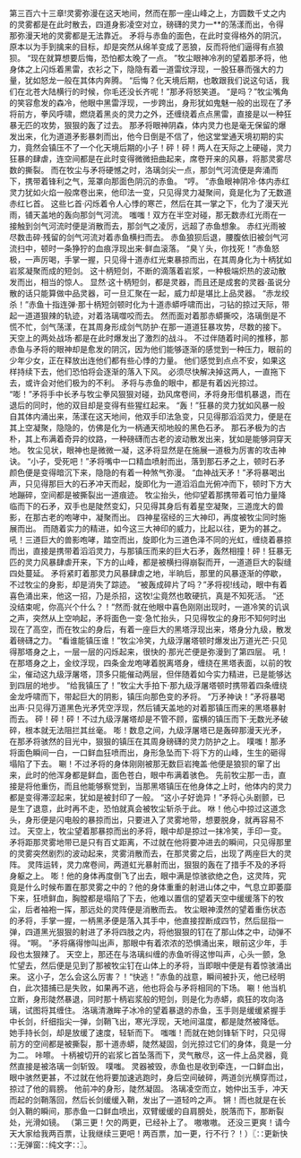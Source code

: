 第三百六十三章!灵雾弥漫在这天地间，然而在那一座山峰之上，方圆数千丈之内的灵雾都是在此时散去，四道身影凌空对立，磅礴的灵力一**的荡漾而出，令得那弥漫天地的灵雾都是无法靠近。
矛将与赤鱼的面色，在此时变得格外的阴沉，原本以为手到擒来的目标，却是突然从绵羊变成了恶狼，反而将他们逼得有点狼狈。
“现在就算想要后悔，恐怕都太晚了一点。
”牧尘眼神冷冽的望着那矛将，他身体之上闪烁着黑雷，衣衫之下，隐隐有着一道雷纹浮现，一股狂暴而强大的力量，犹如怒龙一般在其体内奔腾。
“后悔？化天境后期，也敢跟我们说这句话，我们在北苍大陆横行的时候，你毛还没长齐呢！”那矛将怒笑道。
“是吗？”牧尘嘴角的笑容愈发的森冷，他眼中黑雷浮现，一步跨出，身形犹如鬼魅一般的出现在了矛将前方，拳风呼啸，燃烧着黑炎的灵力之外，还缠绕着点点黑雷，直接是以一种狂暴无匹的攻势，狠狠的轰了过去。
那矛将眼神阴森，体内灵力也是毫无保留的爆发出来，化为道道矛影暴刺而出，他今日倒是不信了，他这堂堂通天境初期的实力，竟然会镇压不了一个化天境后期的小子！砰！砰！两人在天际之上硬碰，灵力狂暴的肆虐，连空间都是在此时变得微微扭曲起来，席卷开来的风暴，将那灵雾尽数的撕裂。
而在牧尘与矛将硬憾之时，洛璃剑尖一点，那剑气河流便是奔涌而下，携带着锋利之气，笼罩向那面色阴沉的赤鱼。
“哼。
”赤鱼眼神阴冷·体内赤红灵力犹如火焰一般席卷出来，他印法一变，只见得灵力凝聚间，竟是化为了无数道赤红匕首。
这些匕首·闪烁着令人心悸的寒芒，然后在其一掌之下，化为了漫天光雨，铺天盖地的轰向那剑气河流。
嗤嗤！双方在半空对碰，那无数赤红光雨在一接触到剑气河流时便是消散而去，那剑气之凌厉，远超了赤鱼想象。
赤红光雨被尽数击碎·残留的剑气河流对着赤鱼横扫而去。
赤鱼狼狈后退，腰腹依旧被剑气河流扫中，顿时一条狰狞的血痕浮现出来·鲜血滚落。
“臭丫头，你找死！”赤鱼怒极，一声厉喝，手掌一握，只见得十道赤红光束暴掠而出，在其周身化为十柄犹如岩浆凝聚而成的短剑。
这十柄短剑，不断的滴落着岩浆，一种极端炽热的波动散发而出，相当的惊人。
显然·这十柄短剑，都是灵器，而且还是成套的灵器·虽说分散的话只能算做中品灵器，可一旦汇聚在一起，威力却是堪比上品灵器。
“赤龙绞杀！”赤鱼十指连弹·那十柄短剑顿时化为十道赤蟒呼啸而出，刁钻的掠过天际，带起一道道狠辣的轨迹，对着洛璃噬咬而去。
然而面对着那赤蟒撕咬，洛璃倒是不慌不忙，剑气荡漾，在其周身形成剑气防护·在那一道道狂暴攻势，尽数的接下。
天空上的两处战场·都是在此时爆发出了激烈的战斗。
不过伴随着时间的推移，那赤鱼与矛将的眼神却是愈发的阴沉，因为他们能够逐渐的感觉到一种压力，眼前的少年少女，正在释放出连他们都有些心悸的力量。
他们感觉到点点不安，如果这样持续下去，他们恐怕将会逐渐的落入下风。
必须尽快解决掉这两人，一直拖下去，或许会对他们极为的不利。
矛将与赤鱼的眼中，都是有着凶光掠过。
“嘭！”矛将手中长矛与牧尘拳风狠狠对碰，劲风席卷间，矛将身形借机暴退，而在退后的同时，他的双目却是变得有些猩红起来。
“轰！”狂暴的灵力犹如风暴一般自其体内涌出来，荡漾在这天地间，他双手印法急变，只见得那滔滔灵力，便是在其上空凝聚，隐隐的，仿佛是化为一柄通天彻地般的黑色石矛。
那石矛极为的古朴，其上布满着奇异的纹路，一种磅礴而古老的波动散发出来，犹如是能够洞穿天地。
牧尘见状，眼神也是微微一凝，这矛将显然是在施展一道极为厉害的攻击神诀。
“小子，受死吧！”矛将嘴中一口精血喷射而出，落到那石矛之上，顿时石矛颜色便是变得暗沉下来，隐隐的有着一种煞气弥漫。
“血神战天矛！”矛将暴喝出声，只见得那巨大的石矛冲天而起，旋即化为一道滔滔血光俯冲而下，顿时下方大地蹦碎，空间都是被撕裂出一道痕迹。
牧尘抬头，他仰望着那携带着可怕力量降临而下的石矛，双手也是陡然变幻，只见得其身后有着星空凝聚，三道庞大的兽影，在那古老的咆哮中，凝聚而出。
四神星宿经的三大神印，再度被牧尘同时施展而出。
而随着实力的精进，如今这三大神印的威力，比起以往，更为的甚之。
吼！三道巨大的兽影咆哮，踏空而出，旋即化为三道色泽不同的光虹，缠绕着暴掠而出，直接是携带着滔滔灵力，与那镇压而来的巨大石矛，轰然相撞！砰！狂暴无匹的灵力风暴肆虐开来，下方的山峰，都是被横扫得崩裂而开，一道道巨大的裂缝四处蔓延。
矛将紧盯着那灵力风暴肆虐之地，半晌后，那里的风暴逐渐的停歇，不过牧尘的身影，却是消失了踪迹。
“被轰成碎片了吗？”矛将视!线动，眼中有着喜色涌出来，他这一招，乃是杀招，这牧!尘竟然也敢硬抗，真是不知死活。
“还没结束呢，你高兴个什么？！”然而·就在他眼中喜色刚刚出现时，一道冷笑的讥讽之声，突然从上空响起，矛将面色一变·急忙抬头，只见得牧尘的身形不知何时出现在了高空，而在牧尘的身后，有着一座巨大的黑塔浮现出来，塔身分九级，散发着磅礴之力。
“看谁能镇压谁！”牧尘冷笑，九级浮屠塔顿时爆发出万道光芒·只见得那塔身之上，一层一层的闪烁起来，很快的·那光芒便是弥漫到了第四层。
吼！在那塔身之上，金纹浮现，四条金龙咆哮着脱离塔身，缠绕在黑塔表面，以前的牧尘，催动这九级浮屠塔，顶多只能催动两层，但伴随着如今实力精进，已是能够达到四层的地步。
“给我镇压了！”牧尘大手拍下·那九级浮屠塔顿时携带着四条缠绕金龙呼啸而下，带起巨大的阴影，镇压向那色变的矛将。
“万矛神诀！”矛将暴喝出声·只见得万道黑色光矛凭空浮现，然后铺天盖地的对着那镇压而来的黑塔暴射而去。
砰！砰！砰！不过九级浮屠塔却是不管不顾，蛮横的镇压而下·无数光矛破碎，根本就无法阻拦其丝毫。
嘭！数息之间，九级浮屠塔已是轰碎那漫天光矛，在那矛将骇然的目光中，狠狠的镇压在其周身磅礴的灵力防护之上。
噗嗤！那矛将面色瞬间一白，一口鲜血狂喷而出，身形急坠而下·将下方的山峰，生生的砸得塌陷了下去。
唰！不过矛将的身体刚刚被那无数巨岩掩盖·他便是狼狈的窜了出来，此时的他浑身都是鲜血，面色苍白，眼中布满着骇色。
先前牧尘那一击，直接是将他重伤，而且他能够察觉到，当那黑塔镇压在他身体之上时，他体内的灵力都是变得滞涩起来，犹如是被封印了一般。
“这小子好诡异！”矛将心头剧颤，已是生了退意，此时再不走，恐怕就真会被牧尘斩杀于此。
咻！他心中掠过这道念头，身形便是闪电般的暴掠而出，只要进入了灵雾地带，想要脱身，就再容易不过。
天空上，牧尘望着那暴掠而出的矛将，眼中却是掠过一抹冷笑，手印一变。
矛将距那灵雾地带已是只有百丈距离，不过就在他将要冲进去的瞬间，只见得那里的灵雾突然剧烈的波动起来，灵雾消散而去，在那灵雾之后，出现了两座巨大的灵阵。
灵阵运转，灵力席卷间，两道虹光暴射而出，狠狠的轰在了措手不及的矛将身躯之上。
嘭！他的身体再度倒飞了出去，眼中满是惊骇欲绝之色，这灵阵，究竟是什么时候布置在那灵雾之中的？他的身体重重的射进山体之中，气息立即萎靡下来，狂喷鲜血，胸膛都是塌陷了下去，他难以置信的望着天空中缓缓落下的牧尘，后者袖袍一挥，那远处的灵阵便是消散而去。
牧尘眼神漠然的望着重伤状态的矛将，手掌一握，一柄黑矛便是落入其手中，他直接捏断成四节，然后屈指一弹，四道黑光狠狠的射进了矛将四肢之内，将他狠狠的钉在了那山体之中，动弹不得。
“啊。
”矛将痛得惨叫出声，那眼中有着浓浓的恐惧涌出来，眼前这少年，手段也太狠辣了。
天空上，那还在与洛璃纠缠的赤鱼听得这惨叫声，心头一颤，急忙望去，然后便是见到了那被牧尘钉在山体上的矛将，当即眼中便是有着惊骇涌出来。
这小子，怎么会这么厉害？！“快逃！”赤鱼的战意，瞬间被扑灭，他已经明白，此次猎捕已是失败，如果再不逃，他也将会与矛将相同的下场。
唰！他当机立断，身形陡然暴退，同时那十柄岩浆般的短剑，则是化为赤蟒，疯狂的攻向洛璃，试图将其缠住。
洛璃清澈眸子冰冷的望着暴退的赤鱼，玉手则是缓缓紧握手中长剑，纤细指尖一弹，剑鞘飞出，寒光浮现，天地间温度，都是陡然被降低。
她手持长剑，却是放缓了速度，轻斩而下。
嗤嗤！而就在她剑锋斩下时，只见得前方的空间都是被撕裂，那十道赤蟒，陡然凝固，剑光掠过它们的身体，竟是一分为二。
咔嚓。
十柄被切开的岩浆匕首坠落而下，灵气散尽，这一件上品灵器，竟然直接是被洛璃一剑斩毁。
噗嗤。
灵器被毁，赤鱼也是收到牵连，一口鲜血出，眼中骇然更甚，不过就在他将要加速逃跑时，身后空间破碎，两道剑光横穿而过，掠过了他的肩膀。
他前冲的身形，陡然凝固。
洛璃凌空而立，她仲出玉手，冲天而起的剑鞘落回，然后长剑缓缓入鞘，发出了一道轻吟之声。
锵！而也就是在长剑入鞘的瞬间，那赤鱼一口鲜血喷出，双臂缓缓的自肩膀处，脱落而下，那断裂处，光滑如镜。
（第三更！欠的两更，已经补上了。
嗷嗷嗷。
还没三更爽！请今天大家给我两百票，让我继续三更吧！两百票，加一更，行不行？！）〖∷更新快∷无弹窗∷纯文字∷〗。
